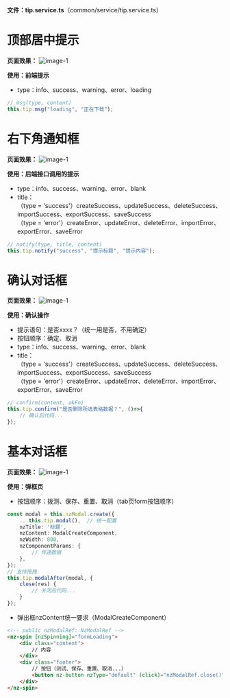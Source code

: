 **文件：tip.service.ts**（common/service/tip.service.ts）

# 顶部居中提示

**页面效果：**
![image-1](assets/md/imgs/tip-msg.png)

**使用：前端提示**
- type：info、success、warning、error、loading  
```typescript
// msg(type, content)
this.tip.msg("loading", "正在下载");
```

# 右下角通知框

**页面效果：**
![image-1](assets/md/imgs/tip-notify.png)

**使用：后端接口调用的提示**
- type：info、success、warning、error、blank
- title：  
（type = 'success'）createSuccess、updateSuccess、deleteSuccess、importSuccess、exportSuccess、saveSuccess  
（type = 'error'）createError、updateError、deleteError、importError、exportError、saveError  
```typescript
// notify(type, title, content)
this.tip.notify("success", "提示标题", "提示内容");
```

# 确认对话框

**页面效果：**
![image-1](assets/md/imgs/tip-confirm.png)

**使用：确认操作**
- 提示语句：是否xxxx？（统一用是否，不用确定）
- 按钮顺序：确定、取消
- type：info、success、warning、error、blank
- title：  
（type = 'success'）createSuccess、updateSuccess、deleteSuccess、importSuccess、exportSuccess、saveSuccess  
（type = 'error'）createError、updateError、deleteError、importError、exportError、saveError  
```typescript
// confirm(content, okFn)
this.tip.confirm("是否删除所选表格数据？", ()=>{
	// 确认后代码...
});
```

# 基本对话框

**页面效果：**
![image-1](assets/md/imgs/tip-modal.png)

**使用：弹框页**
- 按钮顺序：拨测、保存、重置、取消（tab页form按钮顺序）
```typescript
const modal = this.nzModal.create({
	...this.tip.modal(),  // 统一配置
	nzTitle: '标题',
	nzContent: ModalCreateComponent,
	nzWidth: 800,
	nzComponentParams: {
		// 传递数据
	},
});
// 支持拖拽
this.tip.modalAfter(modal, {
	close(res) {
		// 关闭后代码...
	}
});
```
- 弹出框nzContent统一要求（ModalCreateComponent）
```html
<!-- public nzModalRef: NzModalRef -->
<nz-spin [nzSpinning]="formLoading">
	<div class="content">
		// 内容
	</div>
	<div class="footer">
		// 按钮（测试、保存、重置、取消...）
		<button nz-button nzType="default" (click)="nzModalRef.close()">取消</button>
	</div>
</nz-spin>
```

		


